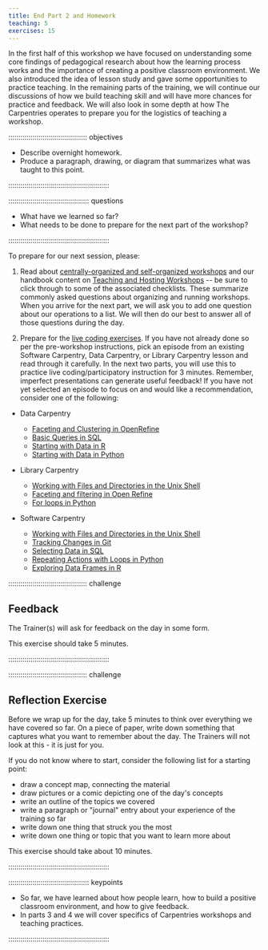 ```yaml
---
title: End Part 2 and Homework
teaching: 5
exercises: 15
---
```


In the first half of this workshop we have focused on understanding some core findings of pedagogical research about how the learning process
works and the importance of creating a positive classroom environment. We also introduced the idea of lesson study
and gave some opportunities to practice teaching. In the remaining parts of the training, we will continue our discussions of
how we build teaching skill and will have more chances for practice and feedback. We will also
look in some depth at how The Carpentries operates to prepare you for the logistics of teaching a workshop.

::::::::::::::::::::::::::::::::::::::: objectives

- Describe overnight homework.
- Produce a paragraph, drawing, or diagram that summarizes what was taught to this point.

::::::::::::::::::::::::::::::::::::::::::::::::::

:::::::::::::::::::::::::::::::::::::::: questions

- What have we learned so far?
- What needs to be done to prepare for the next part of the workshop?

::::::::::::::::::::::::::::::::::::::::::::::::::

To prepare for our next session, please:

1. Read about [centrally-organized and self-organized workshops](https://carpentries.org/workshops/#workshop-organising) and our handbook content on [Teaching and Hosting Workshops](https://docs.carpentries.org/topic_folders/hosts_instructors/index.html) -- be sure to click through to some of the associated checklists. These summarize commonly asked questions about organizing and running workshops.
  When you arrive for the next part, we will ask you to add one question about our operations to a list.
  We will then do our best to answer all of those questions during the day.

2. Prepare for the [live coding exercises](17-live/).
  If you have not already done so per the pre-workshop instructions, pick an episode from an existing Software Carpentry,
  Data Carpentry, or Library Carpentry lesson and
  read through it carefully.
  In the next two parts, you will use this to practice live coding/participatory instruction for 3 minutes.
  Remember, imperfect presentations can generate useful feedback!
  If you have not yet selected an episode to focus on and would like a recommendation, consider one of the following:
  
  - Data Carpentry
    
    - [Faceting and Clustering in OpenRefine](https://datacarpentry.org/OpenRefine-ecology-lesson/02-exploring-data/index.html)
    - [Basic Queries in SQL](https://datacarpentry.org/sql-ecology-lesson/01-sql-basic-queries/)
    - [Starting with Data in R](https://datacarpentry.org/R-ecology-lesson/02-starting-with-data.html)
    - [Starting with Data in Python](https://datacarpentry.org/python-ecology-lesson/02-starting-with-data/)
  
  - Library Carpentry
    
    - [Working with Files and Directories in the Unix Shell](https://librarycarpentry.github.io/lc-shell/03-working-with-files-and-folders/index.html)
    - [Faceting and filtering in Open Refine](https://librarycarpentry.github.io/lc-open-refine/04-faceting-and-filtering/index.html)
    - [For loops in Python](https://librarycarpentry.github.io/lc-python-intro/12-for-loops/index.html)
  
  - Software Carpentry
    
    - [Working with Files and Directories in the Unix Shell](https://swcarpentry.github.io/shell-novice/03-create/)
    - [Tracking Changes in Git](https://swcarpentry.github.io/git-novice/04-changes/)
    - [Selecting Data in SQL](https://swcarpentry.github.io/sql-novice-survey/01-select/)
    - [Repeating Actions with Loops in Python](https://swcarpentry.github.io/python-novice-inflammation/05-loop/)
    - [Exploring Data Frames in R](https://swcarpentry.github.io/r-novice-gapminder/05-data-structures-part2/)

:::::::::::::::::::::::::::::::::::::::  challenge

## Feedback

The Trainer(s) will ask for feedback on the day in some form.

This exercise should take 5 minutes.  


::::::::::::::::::::::::::::::::::::::::::::::::::

:::::::::::::::::::::::::::::::::::::::  challenge

## Reflection Exercise

Before we wrap up for the day, take 5 minutes to think over
everything we have covered so far.  On a piece of paper, write
down something that captures what you want to remember about
the day.  The Trainers will not look at this - it is just for you.

If you do not know where to start, consider
the following list for a starting point:

- draw a concept map, connecting the material
- draw pictures or a comic depicting one of the day's concepts
- write an outline of the topics we covered
- write a paragraph or "journal" entry about your
  experience of the training so far
- write down one thing that struck you the most
- write down one thing or topic that you want to learn more about

This exercise should take about 10 minutes.


::::::::::::::::::::::::::::::::::::::::::::::::::

:::::::::::::::::::::::::::::::::::::::: keypoints

- So far, we have learned about how people learn, how to build a positive classroom environment, and how to give feedback.
- In parts 3 and 4 we will cover specifics of Carpentries workshops and teaching practices.

::::::::::::::::::::::::::::::::::::::::::::::::::


